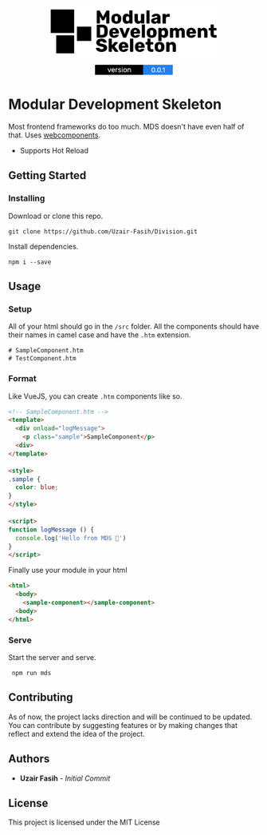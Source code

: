 <p align="center"><img height="100" src="./division/assets/MDS Logo.png" alt="Sandglass logo"></p>

<p align="center">
  <img height="20" margin="20" src="./division/assets/version.png" alt="Version Status" />
</p>


# Modular Development Skeleton
Most frontend frameworks do too much. MDS doesn't have even half of that.
Uses <a href="https://www.webcomponents.org/introduction" target="_blank" rel="noopener noreferrer">webcomponents</a>.

* Supports Hot Reload

## Getting Started

### Installing

Download or clone this repo.
```
git clone https://github.com/Uzair-Fasih/Division.git
```

Install dependencies.
```
npm i --save
```

## Usage

### Setup

All of your html should go in the `/src` folder.
All the components should have their names in camel case and have the `.htm` extension.

```
# SampleComponent.htm
# TestComponent.htm
```

### Format

Like VueJS, you can create `.htm` components like so.

```HTML
<!-- SampleComponent.htm -->
<template>
  <div onload="logMessage">
    <p class="sample">SampleComponent</p>
  <div>
</template>

<style>
.sample {
  color: blue;
}
</style>

<script>
function logMessage () {
  console.log('Hello from MDS 👋')
}
</script>
```

Finally use your module in your html

```HTML
<html>
  <body>
    <sample-component></sample-component>
  <body>
</html>
```

### Serve

Start the server and serve. 

```
 npm run mds
```

## Contributing

As of now, the project lacks direction and will be continued to be updated. You can contribute by suggesting features or by making changes that reflect and extend the idea of the project.

## Authors

* **Uzair Fasih** - *Initial Commit*

## License

This project is licensed under the MIT License
